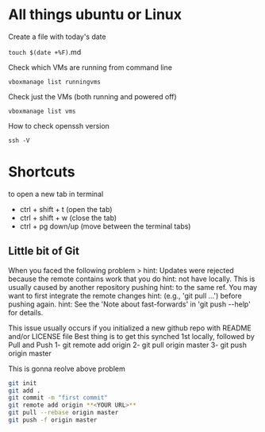 # All things ubuntu or Linux

Create a file with today's date 

`touch $(date +%F)`.md

Check which VMs are running from command line

`vboxmanage list runningvms`

Check just the VMs (both running and powered off)

`vboxmanage list vms`

How to check openssh version

```ssh -V```

# Shortcuts
 
to open a new tab in terminal

- ctrl + shift + t (open the tab)
- ctrl + shift + w (close the tab)
- ctrl + pg down/up (move between the terminal tabs)


## Little bit of Git
When you faced the following problem >
hint: Updates were rejected because the remote contains work that you do hint: not have locally. This is usually caused by another repository pushing hint: to the same ref. You may want to first integrate the remote changes hint: (e.g., 'git pull ...') before pushing again. hint: See the 'Note about fast-forwards' in 'git push --help' for details. 

This issue usually occurs if you initialized a new github repo with README and/or LICENSE file
Best thing is to get this synched 1st locally, followed by Pull and Push
1- git remote add origin <your repo URL>
2- git pull origin master
3- git push origin master

This is gonna reolve above problem

``` bash
git init
git add .
git commit -m "first commit"
git remote add origin **<YOUR URL>**
git pull --rebase origin master
git push -f origin master
```

